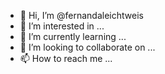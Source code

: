 - 👋 Hi, I’m @fernandaleichtweis
- 👀 I’m interested in ...
- 🌱 I’m currently learning ...
- 💞️ I’m looking to collaborate on ...
- 📫 How to reach me ...

<!---
fernandaleichtweis/fernandaleichtweis is a ✨ special ✨ repository because its `README.md` (this file) appears on your GitHub profile.
You can click the Preview link to take a look at your changes.
--->
